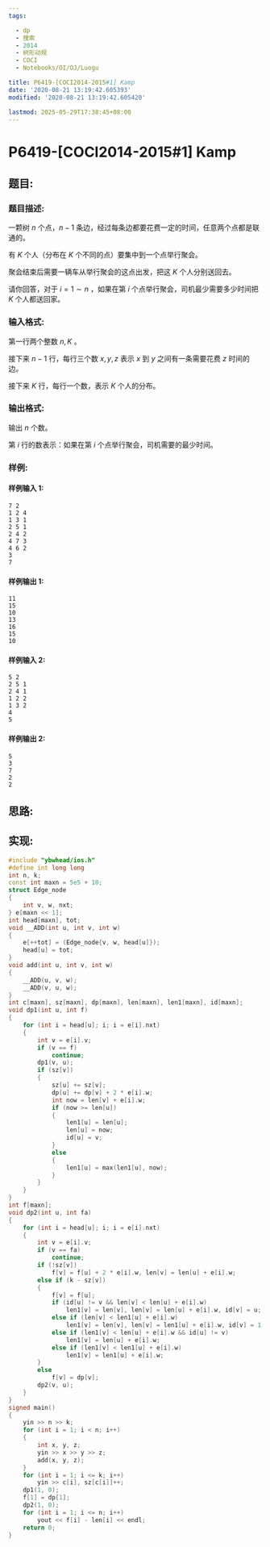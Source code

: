 ```yaml
---
tags:

  - dp
  - 搜索
  - 2014
  - 树形动规
  - COCI
  - Notebooks/OI/OJ/Luogu

title: P6419-[COCI2014-2015#1] Kamp
date: '2020-08-21 13:19:42.605393'
modified: '2020-08-21 13:19:42.605420'

lastmod: 2025-05-29T17:38:45+08:00
---
```


# P6419-[COCI2014-2015#1] Kamp

## 题目:

### 题目描述:

一颗树 $n$ 个点，$n-1$ 条边，经过每条边都要花费一定的时间，任意两个点都是联通的。

有 $K$ 个人（分布在 $K$ 个不同的点）要集中到一个点举行聚会。

聚会结束后需要一辆车从举行聚会的这点出发，把这 $K$ 个人分别送回去。

请你回答，对于 $i=1 \sim n$ ，如果在第 $i$ 个点举行聚会，司机最少需要多少时间把 $K$ 个人都送回家。

### 输入格式:

第一行两个整数 $n, K$ 。

接下来 $n-1$ 行，每行三个数 $x, y, z$ 表示 $x$ 到 $y$ 之间有一条需要花费 $z$ 时间的边。

接下来 $K$ 行，每行一个数，表示 $K$ 个人的分布。

### 输出格式:

输出 $n$ 个数。

第 $i$ 行的数表示：如果在第 $i$ 个点举行聚会，司机需要的最少时间。

### 样例:

#### 样例输入 1:

``` 
7 2
1 2 4
1 3 1
2 5 1
2 4 2
4 7 3
4 6 2
3
7
```

#### 样例输出 1:

``` 
11
15
10
13
16
15
10
```

#### 样例输入 2:

``` 
5 2
2 5 1
2 4 1
1 2 2
1 3 2
4
5

```

#### 样例输出 2:

``` 
5
3
7
2
2

```

## 思路:

## 实现:

``` cpp
#include "ybwhead/ios.h"
#define int long long
int n, k;
const int maxn = 5e5 + 10;
struct Edge_node
{
    int v, w, nxt;
} e[maxn << 1];
int head[maxn], tot;
void __ADD(int u, int v, int w)
{
    e[++tot] = (Edge_node{v, w, head[u]});
    head[u] = tot;
}
void add(int u, int v, int w)
{
    __ADD(u, v, w);
    __ADD(v, u, w);
}
int c[maxn], sz[maxn], dp[maxn], len[maxn], len1[maxn], id[maxn];
void dp1(int u, int f)
{
    for (int i = head[u]; i; i = e[i].nxt)
    {
        int v = e[i].v;
        if (v == f)
            continue;
        dp1(v, u);
        if (sz[v])
        {
            sz[u] += sz[v];
            dp[u] += dp[v] + 2 * e[i].w;
            int now = len[v] + e[i].w;
            if (now >= len[u])
            {
                len1[u] = len[u];
                len[u] = now;
                id[u] = v;
            }
            else
            {
                len1[u] = max(len1[u], now);
            }
        }
    }
}
int f[maxn];
void dp2(int u, int fa)
{
    for (int i = head[u]; i; i = e[i].nxt)
    {
        int v = e[i].v;
        if (v == fa)
            continue;
        if (!sz[v])
            f[v] = f[u] + 2 * e[i].w, len[v] = len[u] + e[i].w;
        else if (k - sz[v])
        {
            f[v] = f[u];
            if (id[u] != v && len[v] < len[u] + e[i].w)
                len1[v] = len[v], len[v] = len[u] + e[i].w, id[v] = u;
            else if (len[v] < len1[u] + e[i].w)
                len1[v] = len[v], len[v] = len1[u] + e[i].w, id[v] = 1;
            else if (len1[v] < len[u] + e[i].w && id[u] != v)
                len1[v] = len[u] + e[i].w;
            else if (len1[v] < len1[u] + e[i].w)
                len1[v] = len1[u] + e[i].w;
        }
        else
            f[v] = dp[v];
        dp2(v, u);
    }
}
signed main()
{
    yin >> n >> k;
    for (int i = 1; i < n; i++)
    {
        int x, y, z;
        yin >> x >> y >> z;
        add(x, y, z);
    }
    for (int i = 1; i <= k; i++)
        yin >> c[i], sz[c[i]]++;
    dp1(1, 0);
    f[1] = dp[1];
    dp2(1, 0);
    for (int i = 1; i <= n; i++)
        yout << f[i] - len[i] << endl;
    return 0;
}
```
